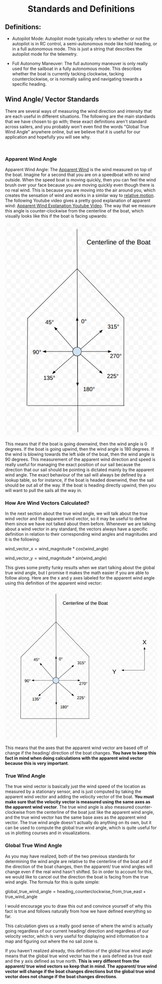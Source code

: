 # <p style="text-align: center;"> Standards and Definitions</p>

## Definitions:

- Autopilot Mode: Autopilot mode typically refers to whether or not the autopilot is in RC control, a semi-autonomous mode like hold heading, or in a full autonomous mode. This is just a string that describes the autopilot mode for the telemetry.
   
- Full Autonomy Maneuver: The full autonomy maneuver is only really used for the sailboat in a fully autonomous mode. This describes whether the boat is currently tacking clockwise, tacking counterclockwise, or is normally sailing and navigating towards a specific heading.


## Wind Angle/ Vector Standards

There are several ways of measuring the wind direction and intensity that are each useful in different situations. The following are the main standards that we have chosen to go with; these exact definitions aren't standard across sailers, and you probably won't even find the words "Global True Wind Angle" anywhere online, but we believe that it is useful for our application and hopefully you will see why.


<br>
  

### Apparent Wind Angle

Apparent Wind Angle: The [Apparent Wind](https://en.wikipedia.org/wiki/Apparent_wind) is the wind measured on top of the boat. Imagine for a second that you are on a speedboat with no wind outside. When the speed boat is moving quickly, then you can feel the wind brush over your face because you are moving quickly even though there is no real wind. This is because you are moving into the air around you, which creates the sensation of wind and works in a similar way to [relative motion](https://en.wikipedia.org/wiki/Relative_velocity). The following Youtube video gives a pretty good explanation of apparent wind: [Apparent Wind Explanation Youtube Video](https://www.youtube.com/watch?v=ndL1FcTRPwU). The way that we measure this angle is counter-clockwise from the centerline of the boat, which visually looks like this if the boat is facing upwards:

![Apparent Wind Angles Visualization](images/apparent_wind_angles_visualization.png)


This means that if the boat is going downwind, then the wind angle is 0 degrees. If the boat is going upwind, then the wind angle is 180 degrees. If the wind is blowing towards the left side of the boat, then the wind angle is 90 degrees. This measurement of the apparent wind direction and speed is really useful for managing the exact position of our sail because the direction that our sail should be pointing is dictated mainly by the apparent wind angle. The exact behaviour of the sail will always be defined by a lookup table, so for instance, if the boat is headed downwind, then the sail should be out all of the way. If the boat is heading directly upwind, then you will want to pull the sails all the way in.  


### How Are Wind Vectors Calculated?

In the next section about the true wind angle, we will talk about the true wind vector and the apparent wind vector, so it may be useful to define them since we have not talked about them before. Whenever we are talking about a wind vector in any standard, the vectors always have a specific definition in relation to their corresponding wind angles and magnitudes and it is the following:

$\text{wind_vector_x} = \text{wind_magnitude} * cos(\text{wind_angle})$

$\text{wind_vector_y} = \text{wind_magnitude} * sin(\text{wind_angle})$ 


This gives some pretty funky results when we start talking about the global true wind angle, but I promise it makes the math easier if you are able to follow along. Here are the x and y axes labeled for the apparent wind angle using this definition of the apparent wind vector:

![Apparent Wind Vector Axes Labeled](images/apparent_wind_vector_axes_labeled.png)


This means that the axes that the apparent wind vector are based off of change if the heading/ direction of the boat changes. **You have to keep this fact in mind when doing calculations with the apparent wind vector because this is very important**.


### True Wind Angle

The true wind vector is basically just the wind speed of the location as measured by a stationary sensor, and is just computed by taking the apparent wind vector and adding the velocity vector of the boat. **You must make sure that the velocity vector is measured using the same axes as the apparent wind vector**. The true wind angle is also measured counter-clockwise from the centerline of the boat just like the apparent wind angle, and the true wind vector has the same base axes as the apparent wind vector. The true wind angle doesn't actually do anything on its own, but it can be used to compute the global true wind angle, which is quite useful for us in plotting courses and in visualizations.




### Global True Wind Angle

As you may have realized, both of the two previous standards for determining the wind angle are relative to the centerline of the boat and if the direction of the boat changes, then the apparent/ true wind angles will change even if the real wind hasn't shifted. So in order to account for this, we would like to cancel out the direction the boat is facing from the true wind angle. The formula for this is quite simple: 

$\text{global_true_wind_angle} = \text{heading_counterclockwise_from_true_east} + \text{true_wind_angle}$ 


I would encourage you to draw this out and convince yourself of why this fact is true and follows naturally from how we have defined everything so far.

This calculation gives us a really good sense of where the wind is actually going regardless of our current heading/ direction and regardless of our velocity vector, which is very useful for displaying wind information to a map and figuring out where the no sail zone is.

If you haven't realized already, this definition of the global true wind angle means that the global true wind vector has the x axis defined as true east and the y axis defined as true north. **This is very different from the apparent/ true wind vectors so keep that in mind. The apparent/ true wind vector will change if the boat changes directions but the global true wind vector does not change if the boat changes directions**.


